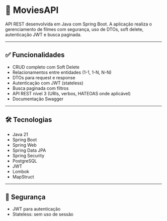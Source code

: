 # 🎥 MoviesAPI

API REST desenvolvida em Java com Spring Boot. A aplicação realiza o gerenciamento de filmes com segurança, uso de DTOs, soft delete, autenticação JWT e busca paginada.

---

## ✅ Funcionalidades

- CRUD completo com Soft Delete
- Relacionamentos entre entidades (1-1, 1-N, N-N)
- DTOs para request e response
- Autenticação com JWT (stateless)
- Busca paginada com filtros
- API REST nível 3 (URIs, verbos, HATEOAS onde aplicável)
- Documentação Swagger

---

## 🛠️ Tecnologias

- Java 21  
- Spring Boot  
- Spring Web  
- Spring Data JPA  
- Spring Security  
- PostgreSQL  
- JWT  
- Lombok   
- MapStruct 

---

## 🔐 Segurança

- JWT para autenticação
- Stateless: sem uso de sessão

